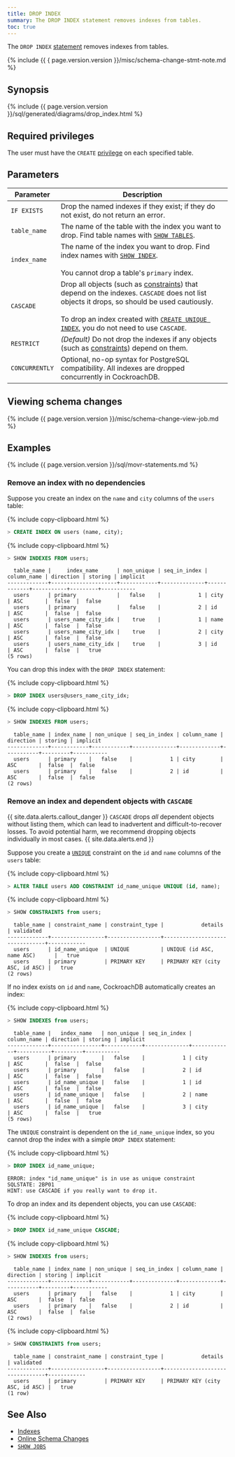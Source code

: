 ```yaml
---
title: DROP INDEX
summary: The DROP INDEX statement removes indexes from tables.
toc: true
---
```


The `DROP INDEX` [statement](sql-statements.html) removes indexes from tables.

{%  include {{ { page.version.version  }}/misc/schema-change-stmt-note.md %}

## Synopsis

<div>{%  include {{  page.version.version  }}/sql/generated/diagrams/drop_index.html %}</div>

## Required privileges

The user must have the `CREATE` [privilege](authorization.html#assign-privileges) on each specified table.

## Parameters

 Parameter | Description
-----------|-------------
 `IF EXISTS`	| Drop the named indexes if they exist; if they do not exist, do not return an error.
 `table_name`	| The name of the table with the index you want to drop. Find table names with [`SHOW TABLES`](show-tables.html).
 `index_name`	| The name of the index you want to drop. Find index names with [`SHOW INDEX`](show-index.html).<br/><br/>You cannot drop a table's `primary` index.
 `CASCADE`	| Drop all objects (such as [constraints](constraints.html)) that depend on the indexes. `CASCADE` does not list objects it drops, so should be used cautiously.<br><br> To drop an index created with [`CREATE UNIQUE INDEX`](create-index.html#unique-indexes), you do not need to use `CASCADE`.
 `RESTRICT`	| _(Default)_ Do not drop the indexes if any objects (such as [constraints](constraints.html)) depend on them.
 `CONCURRENTLY` |  Optional, no-op syntax for PostgreSQL compatibility. All indexes are dropped concurrently in CockroachDB.

## Viewing schema changes

{%  include {{  page.version.version  }}/misc/schema-change-view-job.md %}

## Examples

{%  include {{ page.version.version }}/sql/movr-statements.md %}

### Remove an index with no dependencies

Suppose you create an index on the `name` and `city` columns of the `users` table:

{%  include copy-clipboard.html %}
~~~ sql
> CREATE INDEX ON users (name, city);
~~~

{%  include copy-clipboard.html %}
~~~ sql
> SHOW INDEXES FROM users;
~~~

~~~
  table_name |     index_name      | non_unique | seq_in_index | column_name | direction | storing | implicit
-------------+---------------------+------------+--------------+-------------+-----------+---------+-----------
  users      | primary             |   false    |            1 | city        | ASC       |  false  |  false
  users      | primary             |   false    |            2 | id          | ASC       |  false  |  false
  users      | users_name_city_idx |    true    |            1 | name        | ASC       |  false  |  false
  users      | users_name_city_idx |    true    |            2 | city        | ASC       |  false  |  false
  users      | users_name_city_idx |    true    |            3 | id          | ASC       |  false  |   true
(5 rows)
~~~

You can drop this index with the `DROP INDEX` statement:

{%  include copy-clipboard.html %}
~~~ sql
> DROP INDEX users@users_name_city_idx;
~~~

{%  include copy-clipboard.html %}
~~~ sql
> SHOW INDEXES FROM users;
~~~

~~~
  table_name | index_name | non_unique | seq_in_index | column_name | direction | storing | implicit
-------------+------------+------------+--------------+-------------+-----------+---------+-----------
  users      | primary    |   false    |            1 | city        | ASC       |  false  |  false
  users      | primary    |   false    |            2 | id          | ASC       |  false  |  false
(2 rows)
~~~

### Remove an index and dependent objects with `CASCADE`

{{ site.data.alerts.callout_danger }}
<code>CASCADE</code> drops <em>all</em> dependent objects without listing them, which can lead to inadvertent and difficult-to-recover losses. To avoid potential harm, we recommend dropping objects individually in most cases.
{{ site.data.alerts.end }}

Suppose you create a [`UNIQUE`](unique.html) constraint on the `id` and `name` columns of the `users` table:

{%  include copy-clipboard.html %}
~~~ sql
> ALTER TABLE users ADD CONSTRAINT id_name_unique UNIQUE (id, name);
~~~

{%  include copy-clipboard.html %}
~~~ sql
> SHOW CONSTRAINTS from users;
~~~

~~~
  table_name | constraint_name | constraint_type |            details             | validated
-------------+-----------------+-----------------+--------------------------------+------------
  users      | id_name_unique  | UNIQUE          | UNIQUE (id ASC, name ASC)      |   true
  users      | primary         | PRIMARY KEY     | PRIMARY KEY (city ASC, id ASC) |   true
(2 rows)
~~~

If no index exists on `id` and `name`, CockroachDB automatically creates an index:

{%  include copy-clipboard.html %}
~~~ sql
> SHOW INDEXES from users;
~~~

~~~
  table_name |   index_name   | non_unique | seq_in_index | column_name | direction | storing | implicit
-------------+----------------+------------+--------------+-------------+-----------+---------+-----------
  users      | primary        |   false    |            1 | city        | ASC       |  false  |  false
  users      | primary        |   false    |            2 | id          | ASC       |  false  |  false
  users      | id_name_unique |   false    |            1 | id          | ASC       |  false  |  false
  users      | id_name_unique |   false    |            2 | name        | ASC       |  false  |  false
  users      | id_name_unique |   false    |            3 | city        | ASC       |  false  |   true
(5 rows)
~~~

The `UNIQUE` constraint is dependent on the `id_name_unique` index, so you cannot drop the index with a simple `DROP INDEX` statement:

{%  include copy-clipboard.html %}
~~~ sql
> DROP INDEX id_name_unique;
~~~

~~~
ERROR: index "id_name_unique" is in use as unique constraint
SQLSTATE: 2BP01
HINT: use CASCADE if you really want to drop it.
~~~

To drop an index and its dependent objects, you can use `CASCADE`:

{%  include copy-clipboard.html %}
~~~ sql
> DROP INDEX id_name_unique CASCADE;
~~~

{%  include copy-clipboard.html %}
~~~ sql
> SHOW INDEXES from users;
~~~

~~~
  table_name | index_name | non_unique | seq_in_index | column_name | direction | storing | implicit
-------------+------------+------------+--------------+-------------+-----------+---------+-----------
  users      | primary    |   false    |            1 | city        | ASC       |  false  |  false
  users      | primary    |   false    |            2 | id          | ASC       |  false  |  false
(2 rows)
~~~

{%  include copy-clipboard.html %}
~~~ sql
> SHOW CONSTRAINTS from users;
~~~

~~~
  table_name | constraint_name | constraint_type |            details             | validated
-------------+-----------------+-----------------+--------------------------------+------------
  users      | primary         | PRIMARY KEY     | PRIMARY KEY (city ASC, id ASC) |   true
(1 row)
~~~

## See Also

- [Indexes](indexes.html)
- [Online Schema Changes](online-schema-changes.html)
- [`SHOW JOBS`](show-jobs.html)
